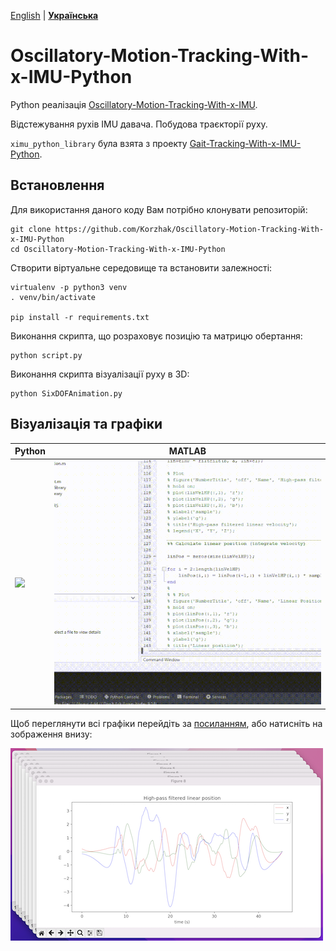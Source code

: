 [English](README.md) | **[Українська](README_UA.md)**

# Oscillatory-Motion-Tracking-With-x-IMU-Python

Python реалізація [Oscillatory-Motion-Tracking-With-x-IMU](https://github.com/xioTechnologies/Oscillatory-Motion-Tracking-With-x-IMU).

Відстежування рухів IMU давача. Побудова траєкторії руху.

`ximu_python_library` була взята з проекту [Gait-Tracking-With-x-IMU-Python](https://github.com/daehwa/Gait-Tracking-With-x-IMU-Python).

## Встановлення

Для використання даного коду Вам потрібно клонувати репозиторій:

```shell
git clone https://github.com/Korzhak/Oscillatory-Motion-Tracking-With-x-IMU-Python
cd Oscillatory-Motion-Tracking-With-x-IMU-Python
```

Створити віртуальне середовище та встановити залежності:

```shell
virtualenv -p python3 venv
. venv/bin/activate

pip install -r requirements.txt
```

Виконання скрипта, що розраховує позицію та матрицю обертання:

```shell
python script.py
```

Виконання скрипта візуалізації руху в 3D:

```shell
python SixDOFAnimation.py
```

## Візуалізація та графіки

| Python                           | MATLAB                                |
|----------------------------------|---------------------------------------|
|  ![](charts/SixDOFAnimation.gif) | ![](charts/SixDOFAnimationMatlab.gif) |

Щоб переглянути всі графіки перейдіть за [посиланням](charts/CHARTS.md), або натисніть на зображення внизу:

[![Show all charts](charts/9_all_2D_charts.png)](charts/CHARTS.md)
